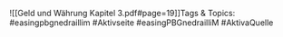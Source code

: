 
![[Geld und Währung Kapitel 3.pdf#page=19]]Tags & Topics:
   #easingpbgnedraillim
   #Aktivseite
   #easingPBGnedrailliM
   #AktivaQuelle